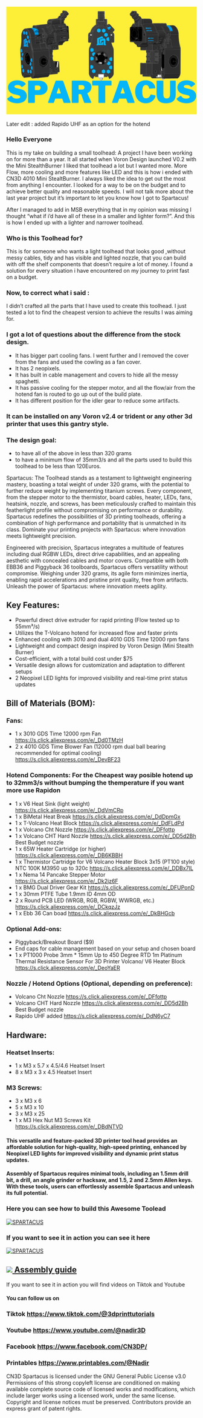 

![photo](./IMAGES/SPARTACUS_cover.png)
 
Later edit : 
added Rapido UHF as an option for the hotend

### Hello Everyone 

This is my take on building a small toolhead:
A project I have been working on for more than a year. It all  started when Voron Design launched V0.2 with the Mini StealthBurner
I liked that toolhead a lot but I wanted more. 
More Flow, more cooling and more features like LED and this is how i ended with CN3D 4010 Mini StealtBurner.
I always liked the idea to get out the most from anything I encounter.  I looked for a way to be on the budget and to achieve better quality and reasonable speeds. 
I will not talk more about the last year project but it’s important to let you know how I got to Spartacus!

After I managed to add in MSB everything that in my opinion was missing I thought “what if i’d have all of these in a smaller and lighter form?”. And this is how I ended up with a lighter  and narrower toolhead.

### Who is this Toolhead for? 

This is for someone who wants a light toolhead that looks good ,without messy cables,  tidy and has visible and lighted nozzle, that you can build with off the shelf components that doesn’t require a lot of money. 
I found a solution for every situation i have encountered on my journey to print fast on a budget. 

### Now, to correct what i said :
I didn’t crafted all the parts that I have used to create this toolhead. I just tested a lot to find the cheapest version to achieve  the results I was aiming for. 


### I got a lot of questions about the difference from the stock design. 

- It has bigger part cooling fans. I went further and I removed the cover from the fans and used the cowling as a fan cover.
- It has 2 neopixels.
- It has built in cable management and covers to hide all the messy spaghetti.
- It has passive cooling for the stepper motor, and all the flow/air from the hotend fan is routed to go up out of the build plate.
- It has different position for the idler gear to reduce some artifacts.


### It can be installed on any Voron v2.4 or trident or any other 3d printer that uses this gantry style. 


### The design goal:
- to have all of the above in less than 320 grams 
- to have a minimum flow of 35mm3/s and all the parts used to build this toolhead to be less than 120Euros.



 Spartacus: The Toolhead stands as a testament to lightweight engineering mastery, boasting a total weight of under 320 grams, with the potential to further reduce weight by implementing titanium screws. Every component, from the stepper motor to the thermistor, board cables, heater, LEDs, fans, heatsink, nozzle, and screws, has been meticulously crafted to maintain this featherlight profile without compromising on performance or durability. Spartacus redefines the possibilities of 3D printing toolheads, offering a combination of high performance and portability that is unmatched in its class. Dominate your printing projects with Spartacus: where innovation meets lightweight precision.

 Engineered with precision, Spartacus integrates a multitude of features including dual RGBW LEDs, direct drive capabilities, and an appealing aesthetic with concealed cables and motor covers. Compatible with both EBB36 and Piggyback 36 toolboards, Spartacus offers versatility without compromise. Weighing under 320 grams, its agile form minimizes inertia, enabling rapid accelerations and pristine print quality, free from artifacts. Unleash the power of Spartacus: where innovation meets agility.


## Key Features:

- Powerful direct drive extruder for rapid printing (Flow tested up to 55mm³/s)
- Utilizes the T-Volcano hotend for increased flow and faster prints
- Enhanced cooling with 3010 and dual 4010 GDS Time 12000 rpm fans
- Lightweight and compact design inspired by Voron Design (Mini Stealth Burner)
- Cost-efficient, with a total build cost under $75
- Versatile design allows for customization and adaptation to different setups
- 2 Neopixel LED lights for improved visibility and real-time print status updates

## Bill of Materials (BOM):

### Fans:

- 1 x 3010 GDS Time 12000 rpm Fan  https://s.click.aliexpress.com/e/_Dd0TMzH 
- 2 x 4010 GDS Time Blower Fan (12000 rpm dual ball bearing recommended for optimal cooling) https://s.click.aliexpress.com/e/_DevBF23 

### Hotend Components: For the Cheapest way posible hotend up to 32mm3/s without bumping the themperature if you want more use Rapidon 

- 1 x V6 Heat Sink (light weight) https://s.click.aliexpress.com/e/_DdVmCRp 
- 1 x BiMetal Heat Break https://s.click.aliexpress.com/e/_DdDpmGx 
- 1 x T-Volcano Heat Block https://s.click.aliexpress.com/e/_DdFLdPd
- 1 x Volcano Cht Nozzle https://s.click.aliexpress.com/e/_DFfottp
- 1 x Volcano CHT Hard Nozzle  https://s.click.aliexpress.com/e/_DD5d2Bh Best Budget nozzle 
- 1 x 65W Heater Cartridge (or higher) https://s.click.aliexpress.com/e/_DB6KBBH
- 1 x Thermistor Cartridge for V6 Volcano Heater Block 3x15 (PT100 style) NTC 100K M3950 up to 320c https://s.click.aliexpress.com/e/_DDBx7IL
- 1 x Nema 14 Pancake Stepper Motor https://s.click.aliexpress.com/e/_Dk2jz6F 
- 1 x BMG Dual Driver Gear Kit https://s.click.aliexpress.com/e/_DFUPonD 
- 1 x 30mm PTFE Tube 1.9mm ID 4mm OD
- 2 x Round PCB LED (WRGB, RGB, RGBW, WWRGB, etc.)  https://s.click.aliexpress.com/e/_DCkqzJz
- 1 x Ebb 36 Can boad https://s.click.aliexpress.com/e/_DkBHGcb 

### Optional Add-ons:

- Piggyback/Breakout Board ($9) 
- End caps for cable management based on your setup and chosen board
- 1 x PT1000 Probe 3mm * 15mm Up to 450 Degree RTD 1m Platinum Thermal Resistance Sensor For 3D Printer Volcano/ V6 Heater Block https://s.click.aliexpress.com/e/_DeoYaER 

### Nozzle / Hotend Options (Optional, depending on preference):

- Volcano Cht Nozzle https://s.click.aliexpress.com/e/_DFfottp
- Volcano CHT Hard Nozzle  https://s.click.aliexpress.com/e/_DD5d2Bh Best Budget nozzle 
- Rapido UHF added https://s.click.aliexpress.com/e/_DdN6yC7  
  
## Hardware:

### Heatset Inserts:

- 1 x M3 x 5.7 x 4.5/4.6 Heatset Insert
- 8 x M3 x 3 x 4.5 Heatset Insert

### M3 Screws:  

- 3 x M3 x 6
- 5 x M3 x 10
- 3 x M3 x 25
- 1 x M3 Hex Nut
M3  Screws Kit https://s.click.aliexpress.com/e/_DBdNTVD   

#### This versatile and feature-packed 3D printer tool head provides an affordable solution for high-quality, high-speed printing, enhanced by Neopixel LED lights for improved visibility and dynamic print status updates.

#### Assembly of Spartacus requires minimal tools, including an 1.5mm drill bit, a drill, an angle grinder or hacksaw, and 1.5, 2 and 2.5mm Allen keys. With these tools, users can effortlessly assemble Spartacus and unleash its full potential.

### Here you can see how to build this Awesome Toolead

[![SPARTACUS](https://img.youtube.com/vi/S5xbkWCNOBw/0.jpg)](https://www.youtube.com/watch?v=S5xbkWCNOBw)




### If you want to see it in action you can see it here



[![SPARTACUS](https://img.youtube.com/vi/Fdcm6XfQ08U/0.jpg)](https://www.youtube.com/shorts/Fdcm6XfQ08U)





##  <a href="assembly.md"  > <img style="max-width: 70%;" src="https://github.com/dury10/Spartacus/IMAGES/spartacus_assembly/1.jpeg"> Assembly guide</a>





If you want to see it in action you will find videos on Tiktok  and Youtube
#### You can follow us on

### Tiktok https://www.tiktok.com/@3dprinttutorials

### Youtube https://www.youtube.com/@nadir3D 

### Facebook https://www.facebook.com/CN3DP/

### Printables https://www.printables.com/@Nadir


CN3D Spartacus is licensed under the
GNU General Public License v3.0
Permissions of this strong copyleft license are conditioned on making available complete source code of licensed works and modifications, which include larger works using a licensed work, under the same license. Copyright and license notices must be preserved. Contributors provide an express grant of patent rights.
